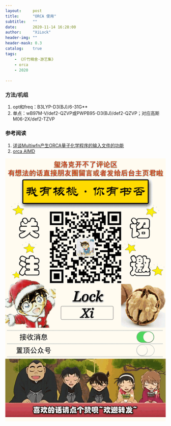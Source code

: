 ```yaml
---
layout:     post
title:      "ORCA 使用"
subtitle:   ""
date:       2020-11-14 16:28:00
author:     "XiLock"
header-img: ""
header-mask: 0.3
catalog:    true
tags:
    - 《斤竹精舍·游艺集》
    - orca
    - 2020

---
```


### 方法/机组
1. opt和freq：B3LYP-D3(BJ)/6-31G**
1. 单点：wB97M-V/def2-QZVP或PWPB95-D3(BJ)/def2-QZVP；对应高斯M06-2X/def2-TZVP

### 参考阅读
1. [详谈Multiwfn产生ORCA量子化学程序的输入文件的功能](http://sobereva.com/490)
1. [orca AIMD](https://brehm-research.de/orcamd.php)

![](/img/wc-tail.GIF)
